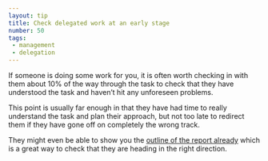 ```yaml
---
layout: tip
title: Check delegated work at an early stage
number: 50
tags:
 - management
 - delegation
---
```


If someone is doing some work for you, it is often worth checking in with them about 10% of the way through the task to check that they have understood the task and haven’t hit any unforeseen problems.

This point is usually far enough in that they have had time to really understand the task and plan their approach, but not too late to redirect them if they have gone off on completely the wrong track.

They might even be able to show you the [outline of the report already](46-write-the-report-first) which is a great way to check that they are heading in the right direction.
